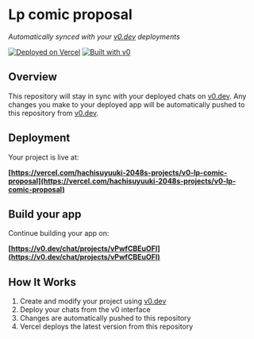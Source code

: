 # Lp comic proposal

*Automatically synced with your [v0.dev](https://v0.dev) deployments*

[![Deployed on Vercel](https://img.shields.io/badge/Deployed%20on-Vercel-black?style=for-the-badge&logo=vercel)](https://vercel.com/hachisuyuuki-2048s-projects/v0-lp-comic-proposal)
[![Built with v0](https://img.shields.io/badge/Built%20with-v0.dev-black?style=for-the-badge)](https://v0.dev/chat/projects/vPwfCBEuOFl)

## Overview

This repository will stay in sync with your deployed chats on [v0.dev](https://v0.dev).
Any changes you make to your deployed app will be automatically pushed to this repository from [v0.dev](https://v0.dev).

## Deployment

Your project is live at:

**[https://vercel.com/hachisuyuuki-2048s-projects/v0-lp-comic-proposal](https://vercel.com/hachisuyuuki-2048s-projects/v0-lp-comic-proposal)**

## Build your app

Continue building your app on:

**[https://v0.dev/chat/projects/vPwfCBEuOFl](https://v0.dev/chat/projects/vPwfCBEuOFl)**

## How It Works

1. Create and modify your project using [v0.dev](https://v0.dev)
2. Deploy your chats from the v0 interface
3. Changes are automatically pushed to this repository
4. Vercel deploys the latest version from this repository